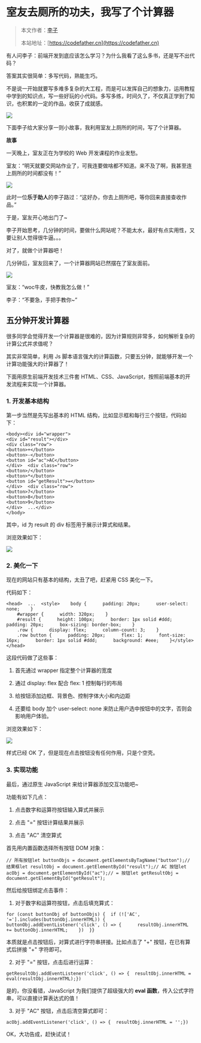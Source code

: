 # 室友去厕所的功夫，我写了个计算器

> 本文作者：[李子](https://yuyuanweb.feishu.cn/wiki/Abldw5WkjidySxkKxU2cQdAtnah)
>
> 本站地址：[https://codefather.cn](https://codefather.cn)

有人问李子：前端开发到底应该怎么学习？为什么我看了这么多书，还是写不出代码？

答案其实很简单：多写代码，熟能生巧。

不是说一开始就要写多难多复杂的大工程，而是可以发挥自己的想象力，运用教程中学到的知识点，写一些好玩的小代码。多写多练，时间久了，不仅真正学到了知识，也积累的一定的作品，收获了成就感。

![](https://pic.yupi.icu/5563/202311081008174.jpeg)

下面李子给大家分享一则小故事，我利用室友上厕所的时间，写了个计算器。



**故事**

一天晚上，室友正在为学校的 Web 开发课程的作业发愁。

室友：“明天就要交网站作业了，可我连要做啥都不知道。来不及了啊，我甚至连上厕所的时间都没有！”

![](https://pic.yupi.icu/5563/202311081008483.png)

此时一位**乐于助人**的李子路过：“这好办，你去上厕所吧，等你回来直接查收作品。”

于是，室友开心地出门了~

李子开始思考，几分钟的时间，要做什么网站呢？不能太水，最好有点实用性，又要让别人觉得很牛逼。。。

对了，就做个计算器吧！

几分钟后，室友回来了，一个计算器网站已然摆在了室友面前。

![](https://pic.yupi.icu/5563/202311081008769.gif)

室友：“woc牛皮，快教我怎么做！”

李子：“不要急，手把手教你~”



## **五分钟开发计算器**

很多同学会觉得开发一个计算器是很难的，因为计算规则非常多，如何解析复杂的计算公式并求值呢？

其实非常简单，利用 Js 脚本语言强大的计算函数，只要五分钟，就能够开发一个计算功能强大的计算器了！

下面用原生前端开发技术三件套 HTML、CSS、JavaScript，按照前端基本的开发流程来实现一个计算器。

### **1. 开发基本结构**

第一步当然是先写出基本的 HTML 结构，比如显示框和每行三个按钮，代码如下：

```
<body><div id="wrapper">  
<div id="result"></div>  
<div class="row">    
<button>+</button>    
<button>-</button>    
<button id="ac">AC</button>  
</div>  <div class="row">    
<button>/</button>    
<button>*</button>    
<button id="getResult">=</button>  
</div>  <div class="row">    
<button>7</button>    
<button>8</button>    
<button>9</button>  
</div>  ...</div>
</body>
```

其中，id 为 result 的 div 标签用于展示计算式和结果。

浏览效果如下：

![](https://pic.yupi.icu/5563/202311081008173.png)

### **2. 美化一下**

现在的网站只有基本的结构，太丑了吧，赶紧用 CSS 美化一下。

代码如下：

```
<head>  ...  <style>    body {      padding: 20px;      user-select: none;    }
    #wrapper {      width: 320px;    }
    #result {      height: 100px;      border: 1px solid #ddd;      padding: 20px;      box-sizing: border-box;    }
    .row {      display: flex;      column-count: 3;    }
    .row button {      padding: 20px;      flex: 1;      font-size: 16px;      border: 1px solid #ddd;      background: #eee;    }</style></head>
```

这段代码做了这些事：

1. 首先通过 wrapper 指定整个计算器的宽度

2. 通过 display: flex 配合 flex: 1 控制每行的布局

3. 给按钮添加边框、背景色、控制字体大小和内边距

4. 还要给 body 加个 user-select: none 来防止用户选中按钮中的文字，否则会影响用户体验。

浏览效果如下：

![](https://pic.yupi.icu/5563/202311081008178.png)

样式已经 OK 了，但是现在点击按钮没有任何作用，只是个空壳。



### **3. 实现功能**

最后，通过原生 JavaScript 来给计算器添加交互功能吧~

功能有如下几点：

1. 点击数字和运算符按钮输入算式并展示

2. 点击 "=" 按钮计算结果并展示

3. 点击 "AC" 清空算式

首先用内置函数选择所有按钮 DOM 对象：

```
// 所有按钮let buttonObjs = document.getElementsByTagName("button");// 结果框let resultObj = document.getElementById("result");// AC 按钮let acObj = document.getElementById("ac");// = 按钮let getResultObj = document.getElementById("getResult");
```

然后给按钮绑定点击事件：

1. 对于数字和运算符按钮，点击后填充算式：

```
for (const buttonObj of buttonObjs) {  if (!['AC', '='].includes(buttonObj.innerHTML)) {    buttonObj.addEventListener('click', () => {      resultObj.innerHTML += buttonObj.innerHTML;    })  }}
```

本质就是点击按钮后，对算式进行字符串拼接。比如点击了 "+" 按钮，在已有算式后拼接 "+" 字符即可。

2. 对于 "=" 按钮，点击后进行运算：

```
getResultObj.addEventListener('click', () => {  resultObj.innerHTML = eval(resultObj.innerHTML);})
```

是的，你没看错，JavaScript 为我们提供了超级强大的 **eval 函数**，传入公式字符串，可以直接计算表达式的值！

3. 对于 "AC" 按钮，点击后清空算式即可：

```
acObj.addEventListener('click', () => {  resultObj.innerHTML = '';})
```

OK，大功告成，赶快试试！